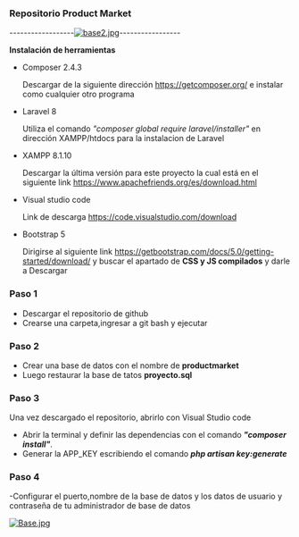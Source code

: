 ### Repositorio Product Market 

------------------[![base2.jpg](https://i.postimg.cc/L60bcJTs/base2.jpg)](https://postimg.cc/kBKs8XLr)-----------------

**Instalación de herramientas**

* Composer 2.4.3

  Descargar de la siguiente dirección https://getcomposer.org/ e instalar como cualquier otro programa 
* Laravel 8 

  Utiliza el comando *"composer global require laravel/installer"*  en    dirección XAMPP/htdocs para la instalacion de Laravel 
* XAMPP 8.1.10

  Descargar la última versión para este proyecto la cual está en el siguiente link https://www.apachefriends.org/es/download.html
* Visual studio code

  Link de descarga https://code.visualstudio.com/download
* Bootstrap  5 

  Dirigirse al siguiente link   https://getbootstrap.com/docs/5.0/getting-started/download/   y buscar el apartado de **CSS y JS compilados** y darle a Descargar 

 ### Paso 1 
- Descargar el repositorio de github 
- Crearse una carpeta,ingresar a git bash y ejecutar 
### Paso 2
- Crear una base de datos con el nombre de **productmarket**
- Luego restaurar la base de tatos **proyecto.sql**
### Paso 3
Una vez descargado el repositorio, abrirlo con Visual Studio code 
- Abrir la terminal y definir las dependencias con el comando ***"composer install"***.
- Generar la APP_KEY escribiendo el comando ***php artisan key:generate***
### Paso 4
-Configurar el puerto,nombre de la base de datos y los datos de usuario y    contraseña de tu administrador de base de datos 

[![Base.jpg](https://i.postimg.cc/ydTxkXGs/Base.jpg)](https://postimg.cc/Fd7N6cmB)


